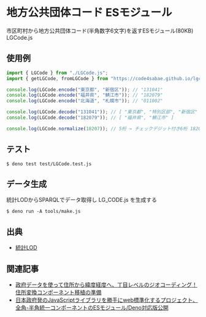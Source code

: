 # 地方公共団体コード ESモジュール

市区町村から地方公共団体コード(半角数字6文字)を返すESモジュール(80KB) LGCode.js

## 使用例

```js
import { LGCode } from "./LGCode.js";
import { getLGCode, fromLGCode } from "https://code4sabae.github.io/lgcode/lgcode.mjs";

console.log(LGCode.encode("東京都", "新宿区")); // "131041"
console.log(LGCode.encode("福井県", "鯖江市")); // "182079"
console.log(LGCode.encode("北海道", "札幌市")); // "011002"

console.log(LGCode.decode("131041")); // [ "東京都", "特別区部", "新宿区" ]
console.log(LGCode.decode("182079")); // [ "福井県", "鯖江市" ]

console.log(LGCode.normalize(18207)); // 5桁 → チェックデジット付き6桁 182079
```

## テスト

```
$ deno test test/LGCode.test.js
```

## データ生成

統計LODからSPARQLでデータ取得し LG_CODE.js を生成する
```
$ deno run -A tools/make.js
```

## 出典

- [統計LOD](https://data.e-stat.go.jp/lodw/)


## 関連記事

- [政府データを使って住所から緯度経度へ、丁目レベルのジオコーディング！ 住所変換コンポーネント移植の準備](https://fukuno.jig.jp/2867)
- [日本政府発のJavaScriptライブラリを勝手にweb標準化するプロジェクト、全角-半角統一コンポーネントのESモジュール/Deno対応版公開](https://fukuno.jig.jp/2865)
